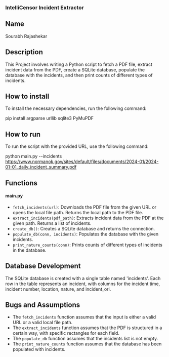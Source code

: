 ### IntelliCensor Incident Extractor

## Name
Sourabh Rajashekar

## Description
This Project involves writing a Python script to fetch a PDF file, extract incident data from the PDF, create a SQLite database, populate the database with the incidents, and then print counts of different types of incidents.

## How to install
To install the necessary dependencies, run the following command:

pip install argparse urllib sqlite3 PyMuPDF


## How to run
To run the script with the provided URL, use the following command:

python main.py --incidents https://www.normanok.gov/sites/default/files/documents/2024-01/2024-01-01_daily_incident_summary.pdf
## Functions
#### main.py
- `fetch_incidents(url)`: Downloads the PDF file from the given URL or opens the local file path. Returns the local path to the PDF file.
- `extract_incidents(pdf_path)`: Extracts incident data from the PDF at the given path. Returns a list of incidents.
- `create_db()`: Creates a SQLite database and returns the connection.
- `populate_db(conn, incidents)`: Populates the database with the given incidents.
- `print_nature_counts(conn)`: Prints counts of different types of incidents in the database.

## Database Development
The SQLite database is created with a single table named 'incidents'. Each row in the table represents an incident, with columns for the incident time, incident number, location, nature, and incident_ori.

## Bugs and Assumptions
- The `fetch_incidents` function assumes that the input is either a valid URL or a valid local file path.
- The `extract_incidents` function assumes that the PDF is structured in a certain way, with specific rectangles for each field.
- The `populate_db` function assumes that the incidents list is not empty.
- The `print_nature_counts` function assumes that the database has been populated with incidents.




